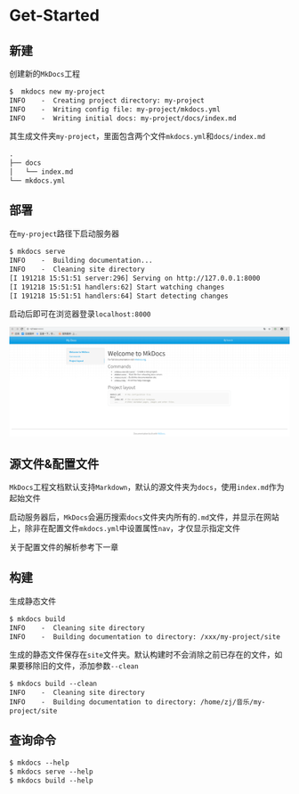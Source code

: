 
# Get-Started

## 新建

创建新的`MkDocs`工程

```
$  mkdocs new my-project
INFO    -  Creating project directory: my-project 
INFO    -  Writing config file: my-project/mkdocs.yml 
INFO    -  Writing initial docs: my-project/docs/index.md 
```

其生成文件夹`my-project`，里面包含两个文件`mkdocs.yml`和`docs/index.md`

```
.
├── docs
│   └── index.md
└── mkdocs.yml
```

## 部署

在`my-project`路径下启动服务器

```
$ mkdocs serve
INFO    -  Building documentation... 
INFO    -  Cleaning site directory 
[I 191218 15:51:51 server:296] Serving on http://127.0.0.1:8000
[I 191218 15:51:51 handlers:62] Start watching changes
[I 191218 15:51:51 handlers:64] Start detecting changes
```

启动后即可在浏览器登录`localhost:8000`

![](./imgs/welcome-to-mkdocs.png)

## 源文件&配置文件

`MkDocs`工程文档默认支持`Markdown`，默认的源文件夹为`docs`，使用`index.md`作为起始文件

启动服务器后，`MkDocs`会遍历搜索`docs`文件夹内所有的`.md`文件，并显示在网站上，除非在配置文件`mkdocs.yml`中设置属性`nav`，才仅显示指定文件

关于配置文件的解析参考下一章

## 构建

生成静态文件

```
$ mkdocs build
INFO    -  Cleaning site directory 
INFO    -  Building documentation to directory: /xxx/my-project/site
```

生成的静态文件保存在`site`文件夹。默认构建时不会消除之前已存在的文件，如果要移除旧的文件，添加参数`--clean`

```
$ mkdocs build --clean
INFO    -  Cleaning site directory 
INFO    -  Building documentation to directory: /home/zj/音乐/my-project/site
```

## 查询命令

```
$ mkdocs --help
$ mkdocs serve --help
$ mkdocs build --help
```